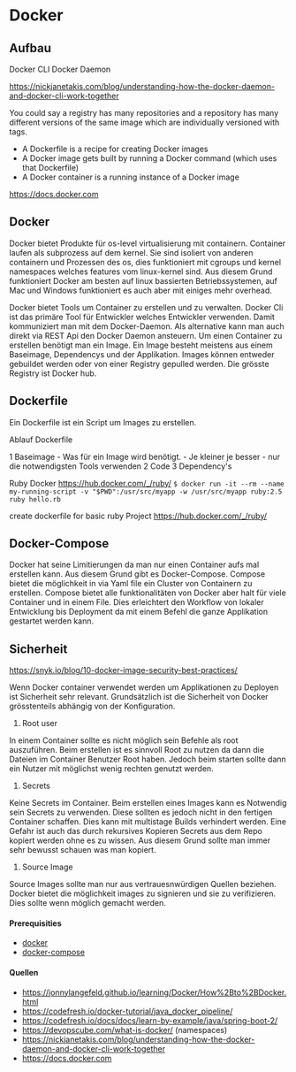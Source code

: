 # Docker

## Aufbau

Docker CLI
Docker Daemon

https://nickjanetakis.com/blog/understanding-how-the-docker-daemon-and-docker-cli-work-together

You could say a registry has many repositories and a repository has many different versions of the same image which are individually versioned with tags.

* A Dockerfile is a recipe for creating Docker images
* A Docker image gets built by running a Docker command (which uses that Dockerfile)
* A Docker container is a running instance of a Docker image


https://docs.docker.com

## Docker
Docker bietet Produkte für os-level virtualisierung mit containern.
Container laufen als subprozess auf dem kernel.
Sie sind isoliert von anderen containern und Prozessen des os, dies funktioniert mit
cgroups und kernel namespaces welches features vom linux-kernel sind. Aus diesem Grund funktioniert
Docker am besten auf linux bassierten Betriebssystemen,
auf Mac und Windows funktioniert es auch aber mit einiges mehr overhead.

Docker bietet Tools um Container zu erstellen und zu verwalten.
Docker Cli ist das primäre Tool für Entwickler welches Entwickler verwenden. Damit kommuniziert man
mit dem Docker-Daemon. Als alternative kann man auch direkt via REST Api den Docker Daemon ansteuern.
Um einen Container zu erstellen benötigt man ein Image. Ein Image besteht meistens aus einem Baseimage,
Dependencys und der Applikation. Images können entweder gebuildet werden oder von einer Registry gepulled werden.
Die grösste Registry ist Docker hub.

## Dockerfile

Ein Dockerfile ist ein Script um Images zu erstellen.


Ablauf Dockerfile

1 Baseimage
    - Was für ein Image wird benötigt.
    - Je kleiner je besser
    - nur die notwendigsten Tools verwenden
2 Code
3 Dependency's

Ruby Docker
https://hub.docker.com/_/ruby/
`$ docker run -it --rm --name my-running-script -v "$PWD":/usr/src/myapp -w /usr/src/myapp ruby:2.5 ruby hello.rb`

create dockerfile for basic ruby Project
https://hub.docker.com/_/ruby/

## Docker-Compose
Docker hat seine Limitierungen da man nur einen Container aufs mal erstellen kann. Aus diesem
Grund gibt es Docker-Compose. Compose bietet die möglichkeit in via Yaml file ein Cluster von Containern
zu erstellen. Compose bietet alle funktionalitäten von Docker aber halt für viele Container und in einem File.
Dies erleichtert den Workflow von lokaler Entwicklung bis Deployment da mit einem Befehl die ganze Applikation
gestartet werden kann.

## Sicherheit
https://snyk.io/blog/10-docker-image-security-best-practices/

Wenn Docker container verwendet werden um Applikationen zu Deployen ist Sicherheit sehr relevant.
Grundsätzlich ist die Sicherheit von Docker grösstenteils abhängig von der Konfiguration.

1. Root user

  In einem Container sollte es nicht möglich sein Befehle als root auszuführen. Beim erstellen ist es
  sinnvoll Root zu nutzen da dann die Dateien im Container Benutzer Root haben. Jedoch beim starten sollte
  dann ein Nutzer mit möglichst wenig rechten genutzt werden.
1. Secrets

  Keine Secrets im Container. Beim erstellen eines Images kann es Notwendig sein Secrets zu verwenden. Diese sollten es jedoch nicht in den fertigen Container schaffen. Dies kann mit multistage Builds verhindert werden. Eine Gefahr ist auch das durch rekursives Kopieren Secrets aus dem Repo kopiert werden ohne es zu wissen. Aus diesem Grund sollte man immer sehr bewusst schauen was man kopiert.
1. Source Image

  Source Images sollte man nur aus vertrauesnwürdigen Quellen beziehen. Docker bietet die möglichkeit images zu signieren und sie zu verifizieren. Dies sollte wenn möglich gemacht werden.

#### Prerequisities

* [docker](https://docs.docker.com/install/linux/docker-ce/ubuntu/)
* [docker-compose](https://docs.docker.com/compose/install/)

#### Quellen

* https://jonnylangefeld.github.io/learning/Docker/How%2Bto%2BDocker.html
* https://codefresh.io/docker-tutorial/java_docker_pipeline/
* https://codefresh.io/docs/docs/learn-by-example/java/spring-boot-2/
* https://devopscube.com/what-is-docker/ (namespaces)
* https://nickjanetakis.com/blog/understanding-how-the-docker-daemon-and-docker-cli-work-together
* https://docs.docker.com
